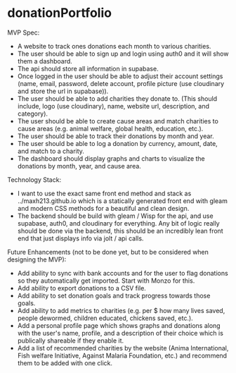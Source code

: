 # donationPortfolio

MVP Spec: 
- A website to track ones donations each month to various charities. 
- The user should be able to sign up and login using auth0 and it will show them a dashboard.
- The api should store all information in supabase. 
- Once logged in the user should be able to adjust their account settings (name, email, password, delete account, profile picture (use cloudinary and store the url in supabase)).
- The user should be able to add charities they donate to. (This should include, logo (use cloudinary), name, website url, description, and category).
- The user should be able to create cause areas and match charities to cause areas (e.g. animal welfare, global health, education, etc.).
- The user should be able to track their donations by month and year.
- The user should be able to log a donation by currency, amount, date, and match to a charity. 
- The dashboard should display graphs and charts to visualize the donations by month, year, and cause area.

Technology Stack:
- I want to use the exact same front end method and stack as ../maxh213.github.io which is a statically generated front end with gleam and modern CSS methods for a beautiful and clean design.
- The backend should be build with gleam / Wisp for the api, and use supabase, auth0, and cloudinary for everything. Any bit of logic really should be done via the backend, this should be an incredibly lean front end that just displays info via jolt / api calls. 


Future Enhancements (not to be done yet, but to be considered when designing the MVP):
- Add ability to sync with bank accounts and for the user to flag donations so they automatically get imported. Start with Monzo for this. 
- Add ability to export donations to a CSV file.
- Add ability to set donation goals and track progress towards those goals.
- Add ability to add metrics to charities (e.g. per $ how many lives saved, people dewormed, children educated, chickens saved, etc.).
- Add a personal profile page which shows graphs and donations along with the user's name, profile, and a description of their choice which is publically shareable if they enable it. 
- Add a list of recommended charities by the website (Anima International, Fish welfare Initiative, Against Malaria Foundation, etc.) and recommend them to be added with one click. 

